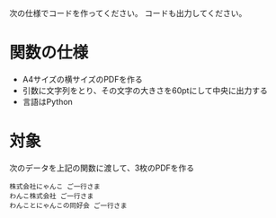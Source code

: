 次の仕様でコードを作ってください。
コードも出力してください。

# 関数の仕様
- A4サイズの横サイズのPDFを作る
- 引数に文字列をとり、その文字の大きさを60ptにして中央に出力する
- 言語はPython

# 対象

次のデータを上記の関数に渡して、3枚のPDFを作る

```
株式会社にゃんこ ご一行さま
わんこ株式会社 ご一行さま
わんことにゃんこの同好会 ご一行さま
```

